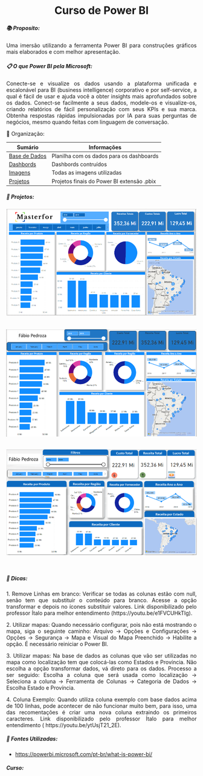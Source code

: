 <h1 align="center"> Curso de Power BI </h1>

<h5 align="left"> 📚 Proposito: </h5>

<p align="justify">Uma imersão utilizando a ferramenta Power BI para construções gráficos mais elaborados e com melhor apresentação.</p>



<h5 align="left">  📋 O que Power BI pela Microsoft:  </h5>

<p align="justify"> 	Conecte-se e visualize os dados usando a plataforma unificada e escalonável para BI (business intelligence) corporativo e por self-service, a qual é fácil de usar e ajuda você a obter insights mais aprofundados sobre os dados.
Conect-se facilmente a seus dados, modele-os e visualize-os, criando relatórios de fácil personalização com seus KPIs e sua marca. Obtenha respostas rápidas impulsionadas por IA para suas perguntas de negócios, mesmo quando feitas com linguagem de conversação.</p>



📂 Organização:

| Sumário                                                      | Informações                                |
| ------------------------------------------------------------ | ------------------------------------------ |
| [Base   de Dados](https://github.com/fabiopedroza/Projeto_PowerBI_Vendas01/tree/master/Dados) | Planilha com os dados para os dashboards   |
| [Dashbords](https://github.com/fabiopedroza/Projeto_PowerBI_Vendas01/tree/master/Dashboard) | Dashbords contruídos                       |
| [Imagens](https://github.com/fabiopedroza/Projeto_PowerBI_Vendas01/tree/master/Imagens) | Todas as imagens utilizadas                |
| [Projetos](https://github.com/fabiopedroza/Projeto_PowerBI_Vendas01/tree/master/Projeto) | Projetos finais do Power BI extensão .pbix |


<h5 align="left"> 📱 Projetos: </h5>

![Imagem0](https://github.com/fabiopedroza/Projeto_PowerBI_Vendas01/blob/master/Dashboard/Vendas.png)
<br />
<br />

![Imagem1](https://github.com/fabiopedroza/Projeto_PowerBI_Vendas01/blob/master/Dashboard/VendasF01.png)
<br />
<br />

![Imagem2](https://github.com/fabiopedroza/Projeto_PowerBI_Vendas01/blob/master/Dashboard/VendasF02.png)

<br />



<h5 align="left"> 🔑 Dicas: </h5>

<p align="justify"> 1. Remove Linhas em branco: Verificar se todas as colunas estão com null, senão tem que substituir o conteúdo para branco. Acesse a opção transformar e depois no ícones substituir valores. Link disponibilizado pelo professor Ítalo para melhor entendimento (https://youtu.be/e1FVCUHkTIg). </p> 

<p align="justify"> 2. Utilizar mapas: Quando necessário configurar, pois não está mostrando o mapa, siga o seguinte caminho: Arquivo -> Opções e Configurações -> Opções -> Segurança -> Mapa e Visual do Mapa Preenchido -> Habilite a opção. É necessário reiniciar o Power BI. </p> 

<p align="justify"> 3. Utilizar mapas: Na base de dados as colunas que vão ser utilizadas no mapa como localização tem que colocá-las como Estados e Província. Não escolha a opção transformar dados, vá direto para os dados. Processo a ser seguido: Escolha a coluna que será usada como localização -> Seleciona a coluna -> Ferramenta de Colunas -> Categoria de Dados -> Escolha Estado e Província. </p> 

<p align="justify"> 4. Coluna Exemplo: Quando utiliza coluna exemplo com base dados acima de 100 linhas, pode acontecer de não funcionar muito bem, para isso, uma das recomentações é criar uma nova coluna extraindo os primeiros caracteres. Link disponibilizado pelo professor Ítalo para melhor entendimento ( https://youtu.be/ytUsjT21_2E). </p>



<h5 align="left"> 📀 Fontes Utilizadas: </h5>

- https://powerbi.microsoft.com/pt-br/what-is-power-bi/ 

  

<h5 ajusted="left" > Curso: </h5>

